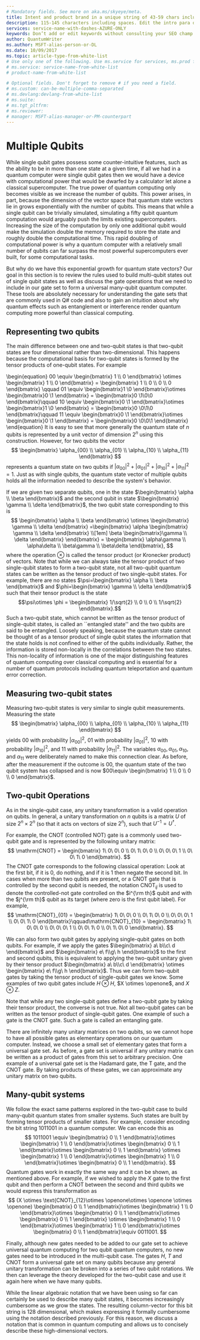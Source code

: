 ```yaml
---
# Mandatory fields. See more on aka.ms/skyeye/meta.
title: Intent and product brand in a unique string of 43-59 chars including spaces | Microsoft Docs 
description: 115-145 characters including spaces. Edit the intro para describing article intent to fit here. This abstract displays in the search result.
services: service-name-with-dashes-AZURE-ONLY 
keywords: Don’t add or edit keywords without consulting your SEO champ.
author: QuantumWriter
ms.author: MSFT-alias-person-or-DL
ms.date: 10/09/2017
ms.topic: article-type-from-white-list
# Use only one of the following. Use ms.service for services, ms.prod for on-prem. Remove the # before the relevant field.
# ms.service: service-name-from-white-list
# product-name-from-white-list

# Optional fields. Don't forget to remove # if you need a field.
# ms.custom: can-be-multiple-comma-separated
# ms.devlang:devlang-from-white-list
# ms.suite: 
# ms.tgt_pltfrm:
# ms.reviewer:
# manager: MSFT-alias-manager-or-PM-counterpart
---
```


# Multiple Qubits

While single qubit gates possess some counter-intuitive features, such as the ability to be in more than one state at a given time, if all we had in a quantum computer were single qubit gates then we would have a device with computational power that would be dwarfed by a calculator let alone a classical supercomputer.  The true power of quantum computing only becomes visible as we increase the number of qubits.  This power arises, in part, because the dimension of the vector space that quantum state vectors lie in grows exponentially with the number of qubits.  This means that while a single qubit can be trivially simulated, simulating a fifty qubit quantum computation would arguably push the limits existing supercomputers.  Increasing the size of the computation by only one additional qubit would make the simulation double the memory required to store the state and roughly double the computational time.  This rapid doubling of computational power is why a quantum computer with a relatively small number of qubits can far surpass the most powerful supercomputers ever built, for some computational tasks.

But why do we have this exponential growth for quantum state vectors?  Our goal in this section is to review the rules used to build multi-qubit states out of single qubit states as well as discuss the gate operations that we need to include in our gate set to form a universal many-qubit quantum computer.  These tools are absolutely necessary for understanding the gate sets that are commonly used in Q# code and also to gain an  intuition about why quantum effects such as entanglement or interference render quantum computing more powerful than classical computing.

## Representing two qubits
The main difference between one and two-qubit states is that two-qubit states are four dimensional rather than two-dimensional.  This happens because the computational basis for two-qubit states is formed by the tensor products of one-qubit states.  For example

\begin{equation}
    00 \equiv
    \begin{bmatrix} 
        1 \\\\ 0
    \end{bmatrix} \otimes \begin{bmatrix}
        1 \\\\ 0
    \end{bmatrix} =
    \begin{bmatrix}
        1 \\\\ 0 \\\\ 0 \\\\ 0
    \end{bmatrix}
    \qquad
    01
    \equiv \begin{bmatrix}1 \\0 \end{bmatrix}\otimes \begin{bmatrix}0 \\1 \end{bmatrix} = \begin{bmatrix}0 \\1\\0\\0 \end{bmatrix}\qquad 10 \equiv \begin{bmatrix}0 \\1 \end{bmatrix}\otimes \begin{bmatrix}1 \\0 \end{bmatrix} = \begin{bmatrix}0 \\0\\1\\0 \end{bmatrix}\qquad 11 \equiv \begin{bmatrix}0 \\1 \end{bmatrix}\otimes \begin{bmatrix}0 \\1 \end{bmatrix} = \begin{bmatrix}0 \\0\\0\\1 \end{bmatrix}
\end{equation}
It is easy to see that more generally the quantum state of $n$ qubits is represented by a unit vector of dimension $2^n$ using this construction.  However, for two qubits the vector
$$
\begin{bmatrix} \alpha_{00} \\ \alpha_{01} \\ \alpha_{10} \\ \alpha_{11} \end{bmatrix}
$$
represents a quantum state on two qubits if $|\alpha_{00}|^2+|\alpha_{01}|^2+|\alpha_{10}|^2+|\alpha_{11}|^2=1$. Just as with single qubits, the quantum state vector of multiple qubits holds all the information needed to describe the system's behavior.

If we are given two separate qubits, one in the state $\begin{bmatrix} \alpha \\ \beta \end{bmatrix}$ and the second qubit in state  $\begin{bmatrix} \gamma \\ \delta \end{bmatrix}$, the two qubit state corresponding to this is
$$
\begin{bmatrix} \alpha \\ \beta \end{bmatrix} \otimes \begin{bmatrix} \gamma \\ \delta \end{bmatrix} 
=\begin{bmatrix} \alpha \begin{bmatrix} \gamma \\ \delta \end{bmatrix} \\[1em] \beta \begin{bmatrix}\gamma \\ \delta \end{bmatrix} \end{bmatrix}
= \begin{bmatrix} \alpha\gamma \\ \alpha\delta \\ \beta\gamma \\ \beta\delta \end{bmatrix},
$$
where the operation $\otimes$ is called the tensor product (or Kronecker product) of vectors. 
Note that while we can always take the tensor product of two single-qubit states to form a two-qubit state, not all two-qubit quantum states can be written as the tensor product of two single-qubit states.
For example, there are no states $\psi=\begin{bmatrix} \alpha \\ \beta \end{bmatrix}$ and $\phi=\begin{bmatrix} \gamma \\ \delta \end{bmatrix}$ such that their tensor product is the state $$\psi\otimes \phi = \begin{bmatrix} 1/\sqrt{2} \\ 0 \\ 0 \\ 1/\sqrt{2} \end{bmatrix}.$$ Such a two-qubit state, which cannot be written as the tensor product of single-qubit states, is called an ``entangled state'' and the two qubits are said to be entangled.  Loosely speaking, because the quantum state cannot be thought of as a tensor product of single qubit states the information that the state holds is not confined to either of the qubits individually.  Rather, the information is stored non-locally in the correlations between the two states.  This non-locality of information is one of the major distinguishing features of quantum computing over classical computing and is essential for a number of quantum protocols including quantum teleportation and quantum error correction.

## Measuring two-qubit states 
Measuring two-qubit states is very similar to single qubit measurements. Measuring the state $$
\begin{bmatrix} \alpha_{00} \\ \alpha_{01} \\ \alpha_{10} \\ \alpha_{11} \end{bmatrix}
$$
yields $00$ with probability $|\alpha_{00}|^2$, $01$ with probability $|\alpha_{01}|^2$, $10$ with probability $|\alpha_{10}|^2$, and $11$ with probability $|\alpha_{11}|^2$. The variables $\alpha_{00}, \alpha_{01}, \alpha_{10},$ and $\alpha_{11}$ were deliberately named to make this connection clear. As before, after the measurement if the outcome is $00$, the quantum state of the two qubit system has collapsed and is now  $00\equiv \begin{bmatrix} 1 \\ 0 \\ 0 \\ 0 \end{bmatrix}$.

## Two-qubit Operations
As in the single-qubit case, any unitary transformation is a valid operation on qubits. In general, a unitary transformation on $n$ qubits is a matrix $U$ of size $2^n \times 2^n$ (so that it acts on vectors of size $2^n$), such that $U^{-1} = U^\dagger$.

For example, the CNOT (controlled NOT) gate is a commonly used two-qubit gate and is represented by the following unitary matrix:
$$
\mathrm{CNOT} = \begin{bmatrix} 1\ 0\ 0\ 0  \\ 0\ 1\ 0\ 0 \\ 0\ 0\ 0\ 1 \\ 0\ 0\ 1\ 0 \end{bmatrix}.
$$
The CNOT gate corresponds to the following classical operation: Look at the first bit, if it is $0$, do nothing, and if it is $1$ then negate the second bit.   In cases when more than two qubits are present, or a CNOT gate that is controlled by the second qubit is needed, the notation $\text{CNOT}_{ij}$ is used to denote the controlled-not gate controlled on the $i^{\rm th}$ qubit and with the $j^{\rm th}$ qubit as its target (where zero is the first qubit label).  For example,
$$
\mathrm{CNOT}_{01} = \begin{bmatrix} 1\ 0\ 0\ 0  \\ 0\ 1\ 0\ 0 \\ 0\ 0\ 0\ 1 \\ 0\ 0\ 1\ 0 \end{bmatrix}\qquad\mathrm{CNOT}_{10} = \begin{bmatrix} 1\ 0\ 0\ 0  \\ 0\ 0\ 0\ 1 \\ 0\ 0\ 1\ 0 \\ 0\ 1\ 0\ 0 \end{bmatrix}.
$$

We can also form two qubit gates by applying single-qubit gates on both qubits. For example, if we apply the gates 
$\begin{bmatrix}
a\ b\\c\ d
\end{bmatrix}$
and
$\begin{bmatrix}
e\ f\\g\ h
\end{bmatrix}$
to the first and second qubits, this is equivalent to applying the two-qubit unitary given by their tensor product
$\begin{bmatrix}
a\ b\\c\ d
\end{bmatrix}
\otimes 
\begin{bmatrix}
e\ f\\g\ h
\end{bmatrix}$.
Thus we can form two-qubit gates by taking the tensor product of single-qubit gates we know. Some examples of two qubit gates include $H \otimes H$, $X \otimes \openone$, and $X \otimes Z$.

Note that while any two single-qubit gates define a two-qubit gate by taking their tensor product, the converse is not true. Not all two-qubit gates can be written as the tensor product of single-qubit gates. One example of such a gate is the CNOT gate. Such a gate is called an entangling gate.

There are infinitely many unitary matrices on two qubits, so we cannot hope to have all possible gates as elementary operations on our quantum computer. Instead, we choose a small set of elementary gates that form a universal gate set. As before, a gate set is universal if any unitary matrix can be written as a product of gates from this set to arbitrary precision.
One example of a universal gate set is the Hadamard gate, the T gate, and the CNOT gate. By taking products of these gates, we can approximate any unitary matrix on two qubits.

## Many-qubit systems
We follow the exact same patterns explored in the two-qubit case to build many-qubit quantum states from smaller systems.  Such states are built by forming tensor products of smaller states.  For example, consider encoding the bit string $1011001$ in a quantum computer.  We can encode this as
$$
1011001 \equiv \begin{bmatrix} 0 \\ 1 \end{bmatrix}\otimes \begin{bmatrix} 1 \\ 0 \end{bmatrix}\otimes \begin{bmatrix} 0 \\ 1 \end{bmatrix}\otimes \begin{bmatrix} 0 \\ 1 \end{bmatrix} \otimes \begin{bmatrix} 1 \\ 0 \end{bmatrix}\otimes \begin{bmatrix} 1 \\ 0 \end{bmatrix}\otimes \begin{bmatrix} 0 \\ 1 \end{bmatrix}.
$$
Quantum gates work in exactly the same way and it can be shown, as mentioned above.  For example, if we wished to apply the $X$ gate to the first qubit and then perform a CNOT between the second and third qubits we would express this transformation as
$$
(X \otimes \text{CNOT}_{12}\otimes \openone\otimes \openone \otimes \openone) \begin{bmatrix} 0 \\ 1 \end{bmatrix}\otimes \begin{bmatrix} 1 \\ 0 \end{bmatrix}\otimes \begin{bmatrix} 0 \\ 1 \end{bmatrix}\otimes \begin{bmatrix} 0 \\ 1 \end{bmatrix} \otimes \begin{bmatrix} 1 \\ 0 \end{bmatrix}\otimes \begin{bmatrix} 1 \\ 0 \end{bmatrix}\otimes \begin{bmatrix} 0 \\ 1 \end{bmatrix}\equiv 0011001.
$$

Finally, although new gates needed to be added to our gate set to achieve universal quantum computing for two qubit quantum computers, no new gates need to be introduced in the multi-qubit case.  The gates $H$, $T$ and CNOT form a universal gate set on many qubits because any general unitary transformation can be broken into a series of two qubit rotations.  We then can leverage the theory developed for the two-qubit case and use it again here when we have many qubits.

While the linear algebraic notation that we have been using so far can certainly be used to describe many qubit states, it becomes increasingly cumbersome as we grow the states.  The resulting column-vector for this bit string is $128$ dimensional, which makes expressing it formally cumbersome using the notation described previously.  For this reason, we discuss a  notation that is common in quantum computing and allows us to concisely describe these high-dimensional vectors.